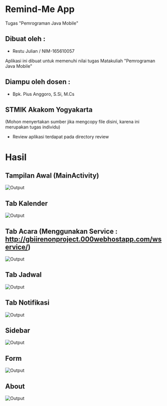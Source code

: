 # Remind-Me App
Tugas "Pemrograman Java Mobile"

## Dibuat oleh :
  * Restu Julian / NIM-165610057

Aplikasi ini dibuat untuk memenuhi nilai tugas
Matakuliah "Pemrograman Java Mobile"
## Diampu oleh dosen : 
 * Bpk. Pius Anggoro, S.Si, M.Cs

## STMIK Akakom Yogyakarta


(Mohon menyertakan sumber jika mengcopy file disini, karena ini merupakan tugas individu)
* Review aplikasi terdapat pada directory review

# Hasil
## Tampilan Awal (MainActivity)
![Output](./hasil8.jpeg)
## Tab Kalender
![Output](./hasil7.jpeg)
## Tab Acara (Menggunakan Service : http://gbiirenonproject.000webhostapp.com/wservice/)
![Output](./hasil6.jpeg)
## Tab Jadwal
![Output](./hasil5.jpeg)
## Tab Notifikasi
![Output](./hasil4.jpeg)
## Sidebar
![Output](./hasil3.jpeg)
## Form
![Output](./hasil2.jpeg)
## About
![Output](./hasil1.jpeg)
